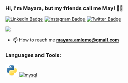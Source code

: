 ### Hi, I'm Mayara, but my friends call me May! 👋😎


[![Linkedin Badge](https://img.shields.io/badge/-LinkedIn-blue?style=flat-square&logo=Linkedin&logoColor=white&link=https://www.linkedin.com/in/mayara-amaral-leme-46533b62)](https://www.linkedin.com/in//mayara-amaral-leme-46533b62)
[![Instagram Badge](https://img.shields.io/badge/Instagram-E4405F?style=flat-the-badge&logo=instagram&logoColor=white&link=https://www.instagram.com/may.leme/)](https://www.instagram.com/may.leme/)
[![Twitter Badge](https://img.shields.io/badge/-Twitter-1ca0f1?style=flat-square&labelColor=1ca0f1&logo=twitter&logoColor=white&link=https://twitter.com/may_amleme)](https://twitter.com/may_amleme)


<a href="https://www.buymeacoffee.com/mayleme"><img src="https://img.buymeacoffee.com/button-api/?text=Buy me a beer &emoji=🍺&slug=mayleme&button_colour=FFDD00&font_colour=000000&font_family=Poppins&outline_colour=000000&coffee_colour=ffffff"></a>


- 📫 How to reach me **mayara.amleme@gmail.com**


<h3 align="left">Languages and Tools:</h3>
<p align="left"> <a href="https://www.python.org" target="_blank"> <img src="https://raw.githubusercontent.com/devicons/devicon/master/icons/python/python-original.svg" alt="python" width="40" height="40"/> </a> <a href="https://www.mysql.com/" target="_blank"> <img src="https://cdn.jsdelivr.net/gh/devicons/devicon/icons/mysql/mysql-original-wordmark.svg" alt="mysql" width="40" height="40"/> </a> </p>
